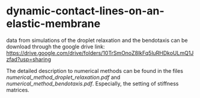 # dynamic-contact-lines-on-an-elastic-membrane

data from simulations of the droplet relaxation and the bendotaxis can be download through the google drive link: https://drive.google.com/drive/folders/10TrSmOnoZ8lkFq5luRHDkoULmQ1Jzfad?usp=sharing

The detailed description to numerical methods can be found in the files *numerical_method_droplet_relaxation.pdf* and *numerical_method_bendotaxis.pdf*. Especially, the setting of stiffness matrices.

